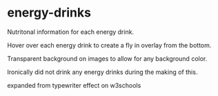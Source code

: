 # energy-drinks
Nutritonal information for each energy drink.

Hover over each energy drink to create a fly in overlay from the bottom.

Transparent background on images to allow for any background color.

Ironically did not drink any energy drinks during the making of this.

expanded from typewriter effect on w3schools
